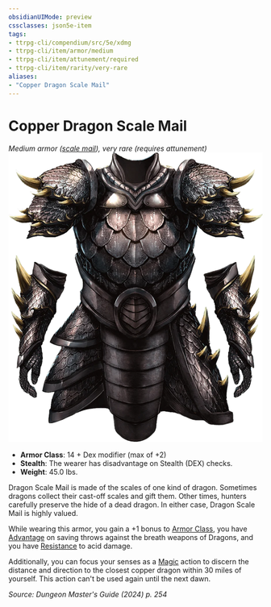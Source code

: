 ```yaml
---
obsidianUIMode: preview
cssclasses: json5e-item
tags:
- ttrpg-cli/compendium/src/5e/xdmg
- ttrpg-cli/item/armor/medium
- ttrpg-cli/item/attunement/required
- ttrpg-cli/item/rarity/very-rare
aliases: 
- "Copper Dragon Scale Mail"
---
```

# Copper Dragon Scale Mail
*Medium armor ([scale mail](3-Mechanics/CLI/items/scale-mail-xphb.md)), very rare (requires attunement)*  
![](3-Mechanics/CLI/items/img/dragon-scale-mail.webp#right)

- **Armor Class**: 14 + Dex modifier (max of +2)
- **Stealth**: The wearer has disadvantage on Stealth (DEX) checks.
- **Weight**: 45.0 lbs.

Dragon Scale Mail is made of the scales of one kind of dragon. Sometimes dragons collect their cast-off scales and gift them. Other times, hunters carefully preserve the hide of a dead dragon. In either case, Dragon Scale Mail is highly valued.

While wearing this armor, you gain a +1 bonus to [Armor Class](3-Mechanics/CLI/rules/variant-rules/armor-class-xphb.md), you have [Advantage](3-Mechanics/CLI/rules/variant-rules/advantage-xphb.md) on saving throws against the breath weapons of Dragons, and you have [Resistance](3-Mechanics/CLI/rules/variant-rules/resistance-xphb.md) to acid damage.

Additionally, you can focus your senses as a [Magic](3-Mechanics/CLI/rules/actions.md#Magic) action to discern the distance and direction to the closest copper dragon within 30 miles of yourself. This action can't be used again until the next dawn.

*Source: Dungeon Master's Guide (2024) p. 254*